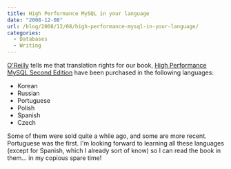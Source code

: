 ```yaml
---
title: High Performance MySQL in your language
date: "2008-12-08"
url: /blog/2008/12/08/high-performance-mysql-in-your-language/
categories:
  - Databases
  - Writing
---
```

[O'Reilly][1] tells me that translation rights for our book, [High Performance MySQL Second Edition][2] have been purchased in the following languages:

*   Korean
*   Russian
*   Portuguese
*   Polish
*   Spanish
*   Czech

Some of them were sold quite a while ago, and some are more recent. Portuguese was the first. I'm looking forward to learning all these languages (except for Spanish, which I already sort of know) so I can read the book in them... in my copious spare time!

 [1]: http://www.oreilly.com/
 [2]: http://www.amazon.com/dp/0596101716?tag=xaprb-20

